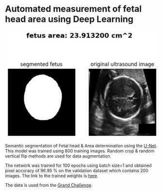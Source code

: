 # Automated measurement of fetal head area using Deep Learning
![segmented image](https://raw.githubusercontent.com/naveenrd/ultrasound-fetus-segmentation/master/segmented_image.JPG)

Semantic segmentation of Fetal head & Area determination using the [U-Net](https://arxiv.org/abs/1505.04597).
This model was trained using 800 training images. Random crop & random vertical flip methods are used for data augmentation.

The network was trained for 100 epochs using batch size=1 and obtained pixel accuracy of 96.95 % on the validation dataset which contains 200 images. The link to the trained weights is [here](https://drive.google.com/file/d/1-1EyBEFwcYASzuWcrETOv449BTrt0RaQ/view?usp=sharing).

The data is used from the [Grand Challenge](https://hc18.grand-challenge.org/).


